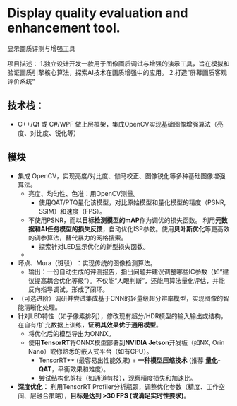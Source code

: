 # Display quality evaluation and enhancement tool.
显示画质评测与增强工具

项目描述：
1.独立设计开发一款用于图像画质调试与增强的演示工具，旨在模拟和验证画质引擎核心算法，探索AI技术在画质增强中的应用。
2.打造“屏幕画质客观评价系统”​​

## 技术栈：
- C++/Qt 或 C#/WPF 做上层框架，集成OpenCV实现基础图像增强算法（亮度、对比度、锐化等）

## 模块
- 集成 OpenCV，实现亮度/对比度、伽马校正、图像锐化等多种基础图像增强算法。
    - ​​亮度、均匀性、色准​​：用OpenCV测量。
        - 使用QAT/PTQ量化该模型，对比原始模型和量化模型的精度（PSNR, SSIM）和速度（FPS）。
    -  不使用PSNR，而以**目标检测模型的mAP**作为调优的损失函数。 利用**元数据和AI任务模型的损失反馈**，自动优化ISP参数。使用**贝叶斯优化**等更高效的调参算法，替代暴力的网格搜索。
        - 探索针对LED显示优化的新型损失函数。  
    -  
- ​​坏点、Mura（斑驳）​​：实现传统的图像检测算法。
    - ​​输出​​：一份自动生成的评测报告，指出问题并​​建议调整哪些IC参数​​（如“建议提高耦合优化等级”）。不仅能“人眼判断”，还能用​​算法量化评估​​，并能​​反向指导调试​​，形成了闭环。
- （可选进阶）调研并尝试集成基于CNN的轻量级超分辨率模型，实现图像的智能清晰化处理。
- 针对LED特性（如子像素排列），修改现有超分/HDR模型的输入输出或结构，在自有/扩充数据上训练，**证明其效果优于通用模型**。
    - 将优化后的模型导出为ONNX。
    - 使用**TensorRT**将ONNX模型部署到**NVIDIA Jetson**开发板（如NX, Orin Nano）或你熟悉的嵌入式平台（如有GPU）。
        - TensorRT** (最容易出性能效果) + **一种模型压缩技术** (推荐 **量化-QAT**，平衡效果和难度)。
        - 尝试结构化剪枝（如通道剪枝），观察精度损失和加速比。
- **深度优化：** 利用TensorRT Profiler分析瓶颈，调整优化参数（精度、工作空间、层融合策略），**目标是达到 >30 FPS (或满足实时性要求)**。
  

